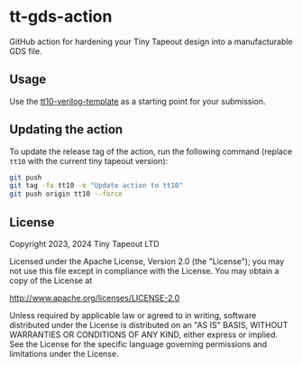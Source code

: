 # tt-gds-action

GitHub action for hardening your Tiny Tapeout design into a manufacturable GDS file.

## Usage

Use the [tt10-verilog-template](https://github.com/TinyTapeout/tt10-verilog-template) as a starting point for your submission.

## Updating the action

To update the release tag of the action, run the following command (replace `tt10` with the current tiny tapeout version):

```bash
git push
git tag -fa tt10 -m "Update action to tt10"
git push origin tt10 --force
```

## License

Copyright 2023, 2024 Tiny Tapeout LTD

Licensed under the Apache License, Version 2.0 (the "License");
you may not use this file except in compliance with the License.
You may obtain a copy of the License at

http://www.apache.org/licenses/LICENSE-2.0

Unless required by applicable law or agreed to in writing, software
distributed under the License is distributed on an "AS IS" BASIS,
WITHOUT WARRANTIES OR CONDITIONS OF ANY KIND, either express or implied.
See the License for the specific language governing permissions and
limitations under the License.
